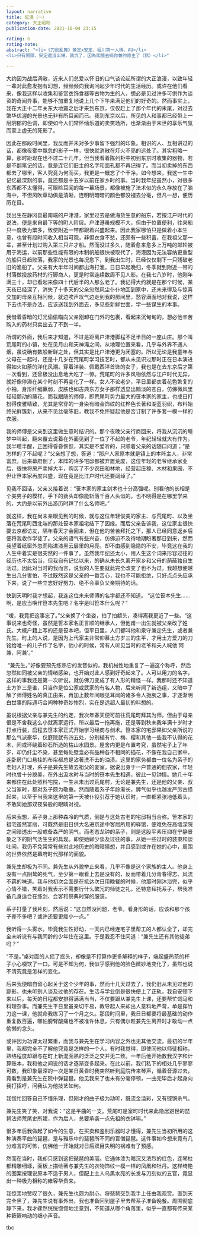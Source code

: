 ```yaml
---
layout: narrative
title: 紅潰（一）
category: 大正昭和
publication-date: 2021-10-04 23:15

rating: G
rating-note:
abstract: "<li>《刀劍亂舞》兼定x安定，堀川第一人稱，AU</li>
<li>只有開頭，安定還沒出場，就坑了，因為爬牆去搞你兼的原主了（默）</li>"

---
```


大约因为战后凋敝，近来人们总爱以怀旧的口气谈论起所谓的大正浪漫，以致年轻一辈对此愈发抱有幻想，频频频向我询问起少年时代的生活经历。或许在他们看来，像我这样以收集和鉴赏衣饰食器等古物为生的人，想必是见过许多可供作为谈资的奇闻异事，能够不加重复地说上几个下午来满足他们的好奇的。然而事实上，我在大正十二年关东大地震之后才来到东京，仅仅赶上了那个年代的末尾，对过去繁华优渥的光景也无非有所耳闻而已。我到东京以后，所见的人和事都已经带上一层阴郁的色调，即使如今人们常怀缅乐道的卖笑场所，也渐渐由于末世的享乐气氛而蒙上虚无的死影了。 

因此在那段时间里，我反而并未对多少事留下强烈的印象。相识的人、互相讲过的话，都像夜雾中飘忽的影子一样，很快就消散在灯火不亮的远处了。其实粗略一算，那时距现在也不过二十几年，但当我看着陈列柜中初到东京时收集的器物，若是不翻笔记的话，竟是连它们旧主的名字和面孔都不再记得了。而当初卖掉的东西都去了哪里，客人究竟为何而买，我更是一概忘了个干净。如今想来，我这一生中记忆最深刻的事，竟还都是十五岁以前在家乡时的事。当时我年纪虽然小，对很多东西都不太懂得，可眼睑耳闻的每一幕场景，都像被施了法术似的永久存放在了脑海中，不但风吹草动俱是清晰，连明明暗暗的颜色都没褪去分毫，但凡一想，便历历在目。 

我出生在静冈县最南端的户津港，家里过去是做海货生意的船东，若按江户时代的说法，便是来自最下等的町人阶层。户津港虽规模不大，但由于位置便利，往来船只一度极为繁多，致使附近一带都跟着兴盛起来。因此我家哪怕只是做着小本生意，也曾有段时间收入相当可观，非但衣食不愁，还颇有一些积蓄，在我祖父那一辈，甚至计划过购入第三只弁才船。然而没过多久，随着愈来愈多上万吨的邮轮被用于海运，以前那些性能有限的木制帆船很快被取代了，海港因为无法容纳更重型的船只日趋败落，我家的光景也每况愈下，到我出生时，已经仅仅剩下一只残破老旧的渔船了。父亲有大半年时间都出海打渔，日日早起晚归，冬季就到附近一带的村落做投放药材的行脚商人，更是时常连续数周不见人影。在我七八岁时，他刚年满三十，却已看起来像四十代后半的人那么老了。我记得大约就是在那个时候，某天夜已经深了，消失了十多天的父亲忽然风尘仆仆地回到家中，还未来得及与惊喜交加的母亲互相问候，就边唉声叹气边走到我的房间里，愁容满面地对我说，这样下去也不是办法，应该送我到外面去，多见些新鲜世面，学一些谋生的本事。 

我借着昏暗的灯光偷偷瞄向父亲刚卸在门外的包裹，看起来沉甸甸的，想必他辛苦购入的药材只卖出去了不到一半。

所谓的外面，我后来才知道，不过是距离户津港脚程不足半日的一座山庄。那个叫荒尾町的小镇，处在见月山和天神滝之间，从地理位置来看，几乎与外界不通人烟，虽说确有数般新鲜之处，但其实是比户津港更为闭塞的。所以无论是我童年与父母在一起时，还是十几岁在荒尾町学习技艺时，都从未见识过那时正在日本演进得如火如荼的洋化风潮。穿着洋装、佩戴西洋首饰的女子，我也是在去东京后才第一次看到，还曾极没出息地大吃了一惊。荒尾町的许多风物依然与江户时代无异，就好像停滞在某个时刻不再变化了一样。女人不论老少，平日里都衣着花色繁复的小袖，身形纤细羸弱，皮肤也如古典东方女子那样透显出黯淡的苍白，仿佛微风里轻轻颤动的藤花。而我跟随的师傅，即荒尾町势力最大的笹本家的家主，也成日打扮得俊雅精致，尤其是常穿的一身染有暗金饰纹的红桦色长著和湖蓝羽织，布料始终光鲜簇新，从来不见丝毫陈旧，教我不免怀疑起他是否订制了许多套一模一样的衣服。 

我的师傅是父亲到这里做生意时结识的。那个夜晚父亲行商回来，将我从沉沉的睡梦中叫起，翻来覆去说着在外面见到了一位了不起的老爷，年纪轻轻就大有作为。我半睡半醒，正困得昏昏恹恹，其实是不爱听的，只顺着父亲的话随口问道；“是怎样的了不起呢？”父亲想了想，答道：“那户人家原本就是镇上的本阵主人，非常富庶，后来幕府倒了，本阵的许多宅邸都被弃置荒废，这位年轻的老爷继承家业后，很快将房产卖掉大半，购买了不少农田和林地，经营起庄稼、木材和果园，不但让笹本家再度兴盛，现在竟是比江户时代还要阔绰了。”

见我不回话，父亲又接着说：“笹本家的家主剑术也十分高强呢。别看他的长相是个美男子的模样，手下的劲头却像能斩落千百人头似的。也不晓得是在哪里学来的，大约是以前外出游历时拜了什么名师吧。” 

就这样，我在尚未亲眼见到的时候，就与这位年轻俊美的家主、与荒尾町、以及坐落在荒尾町西北端的那处笹本家祖宅结下了因缘。而后父亲告诉我，这位家主很快要去京都访友，隔年春天才会回来，但在他的苦苦拜托之下，那人已经同意返乡后便将我收作学徒了。父亲的语气有些兴奋，仿佛迫不及待地期盼著那日到来，然而我望着纸窗外忽而陷进漆黑云层里的月亮，却不由感到隐隐的不安，毕竟这在我的人生中着实是很突然的一件事了。虽然我年纪还太小，用人生这个词来形容过往的经历也不太恰当，但我自有记忆以来，的确从未长久离开家乡和父母的荫蔽独自生活过。因此对当时的我而言，说我的人生要就此完全改变了也不为过。我越想便越生出几分害怕，不过既然这是父亲的一番苦心，我也不可能拒绝，只好点点头应承下来，说了一些立志好好努力、绝不会辜负父亲期待的话。 

快到天明时我才想起，我连这位未来师傅的名字都还不知道。 “这位笹本先生……啊，是应当唤作笹本先生吧？名字是叫笹本什么呢？” 

“嗳，我竟把这事忘了。”父亲换了个坐姿，拍了拍额头，凑得离我更近了一些。“这事说来也奇怪，虽然是笹本家名正言顺的继承人，但他甫一出生就被父亲改了姓氏。大概户籍上写的还是笹本吧，但平日里，人们都叫他和泉守兼定先生，或者兼先生。町上的人说，是因为上代家主非常仰慕土方岁三的生平，才用土方爱刀的刀铭给唯一的儿子作了名字，他小的时候，常有人听见当时的老爷和夫人喊他‘阿兼，阿兼’。”

 “兼先生。”好像要预先练熟它的发音似的，我机械性地重复了一遍这个称呼，然后忽然如同被父亲的情绪感染，也开始对此人感到好奇起来了。人可以用刀的名字，这样的事我还是第一次听说，就仿佛刀变成了有人形的精怪一样。我那时还不知道土方岁三是谁，只当作是位公家或武家的有名人物，后来听闻了新选组，又暗中了解了师傅姓名的真正由来，再加上数年间眼见耳闻的诸多令人扼腕之事，才逐渐明白世事的际遇巧合间种种奇妙惨烈，实在是远超人最初的料想的。 

虽说根据父亲与兼先生的约定，我次年春天便可前往荒尾町拜其为师，但由于母亲很是不舍我这么小就离家远行，所以最后一拖再拖，还是等到秋末我年满十岁时才打点行装，启程去笹本家正式开始学习经商与剑术。笹本家的宅邸果如父亲所说的那么气派豪华，仅庭院就有四五处，分别植有竹、梅、樱和其他一些我不认得的花木，间或环绕着砂石所造的枯山水园景。屋舍内更是布置考究，虽然宅子上了年岁，却仍纤尘不染，甚至每处壁龛必有品种各不相同的插花，不像在我自己家中，连卧房门口悬挂的布帘都总是沾著洗不去的油渍。这里的家务都由一位名为系子的老妇人打理，系子是兼先生故去祖父的妾室，据说出身于一户普通的佃农家，年轻时也曾十分貌美，在外出汲水时与当时的笹本先生相遇，彼此一见钟情。她几十年来都住在此处照料宅院，一生从未出过荒尾村，无论是兼先生，还是他的父亲、叔父当家时，都对系子颇为敬重。然而随着系子年龄渐长，脾气似乎也越发严厉古怪起来，以至于当我来这里的第一天被仆役引荐于她认识时，一直都紧张地低着头，不敢同她那双夜枭般的眼睛对视。 

后来我想，系子身上那种森冷的气质，倒是与这处古老的宅邸相当合称。笹本家的祖宅虽然富丽，可既然是旧日供大名进京途中客居所用的驿馆，便难免在高墙深院之间暗透出一股戒备森严的阴气。而老态龙钟的系子，则是这股平素压抑在宁静景象之下的阴气活生生的具现。即使她鲜少谈及过往的事，从她一些过时的装束和谈吐间，我仍不免常常有些对此地历史的晦暗猜想，并且感到或许在她的心中，周围的世界依然是幕府时代那样的面貌。 

兼先生却极为不同。兼先生从外貌举止来看，几乎不像是这个家族的主人。他身上没有一点阴鸷的死气，至少第一眼看上去是没有的，反而带着几分青春得志、风流不羁的味道。我与他初次会面是在抵达次日用晚餐的时候，他那时刚沐浴完，似乎心情不错，笑着对我表示不需要行什么繁冗的师徒之礼，还特意拜托系子，帮我准备几身适合在练剑、会客和祭典时穿的服装。 

系子打量了我片刻，然后说：“这自然没问题，老爷。看身形的话，应该和那个孩子差不多吧？或许还要更瘦小一点。” 

我听得一头雾水。毕竟我生性好动，一天内已经连宅子里帮工的人都认全了，却完全未听说有与我同龄的少年住在这里。于是我忍不住问道：“兼先生还有其他徒弟吗？” 

“不是。”桌对面的人摇了摇头，却像是不打算作更多解释的样子，端起盛热茶的杯子小心啜饮了一口。可是不知为何，我似乎感到他的脸色微妙地变化了，虽然也说不清究竟是怎样的变化。

后来我便暗自留心起关于这个少年的事，然而十几天过去了，我仍旧从未见过他的踪影，也未听别人谈及过他的存在。生活与学业倒是很快便上了正轨，我自安顿下来以后，每天的日程都安排得满满当当，不仅要跟从兼先生上课，还要帮忙饲马和料理杂事。而兼先生平日里虽亲切平易，教导起人来却出人意料地严苛，单是挥竹刀这一课，他就命我练习了一个月之久。那段时间里，我日日都要将最基础的动作重复数百遍，哪怕膀臂酸痛也不被准许休息，只有偶尔趁兼先生离开时才敢动一点偷懒的念头。

或许因为功课太过繁重，而我与兼先生在学习内容之外也无其他交流，最初的半年里，我都完全不了解他究竟是怎样的一个人。有时我觉得，即使同他以师徒相称，熟络程度却跟与在町上新混面熟的泛泛之交并无二致。一年后他开始教我汉字和计算账本，我和他之间说的话才逐渐变多起来。在此以前，我们私下的相处几乎寥寥可数，我印象最深的一次是某日黄昏时我突然听到庭院传来琴声，循着音源过去，竟看到是兼先生在院中弹琵琶。他见我来了也未有分毫停顿，一曲完毕后才起身向我打招呼，问我认为他技艺如何。

我慌忙回答自己不懂乐理，但刚才的曲子极为动听，既流金溢彩，又有铿锵杀气。

兼先生笑了笑，对我说：“这是平曲的一支。荒尾町是室町时代来此隐居避世的琵琶法师荒尾史所建，作为后人，总要承袭一点先祖的衣钵嘛。”

很多年后我做起了如今的生意，在买卖和鉴别乐器时才懂得，兼先生当初所用的这种演奏平曲的琵琶，是与雅乐中的琵琶所不同的盲僧琵琶。这件事如今想来竟有几分难言的可怖，仿佛他一开始就对日后双目失明的祸难有了预感。

然而在当时，我却只感到这把琵琶的美丽。它通体漆为暗沉又浓烈的红色，连琴柱都精雕细琢，面板上描绘著与兼先生的衣物饰纹一模一样的凤凰和牡丹。这样绮艳的图案按理说原本不适于男人，但配上主人乌黑水亮的长发与刀刻似的五官，竟显出一种极为相称的雍容华贵来。

我惊羡地赞叹了很久，兼先生也颇为耐心，将琵琶交到我手上任由我观赏。直到天完全黑了，兼先生说有事外出，我也准备回到屋子里去帮系子准备晚餐。周围彻底静下来，我才骤然恍恍惚惚地注意到，不知道从哪个角落里，似乎一直都有传来某种簌簌响动的细小声音。

tbc
